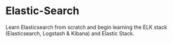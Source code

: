 # Elastic-Search
Learn Elasticsearch from scratch and begin learning the ELK stack (Elasticsearch, Logstash &amp; Kibana) and Elastic Stack.
